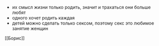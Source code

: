 * их смысл жизни только родить, значит и трахаться они больше любят
* одного хочет родить каждая
* детей можно сделать только сексом, поэтому секс это любимое занятие женщин

[[Борис]]